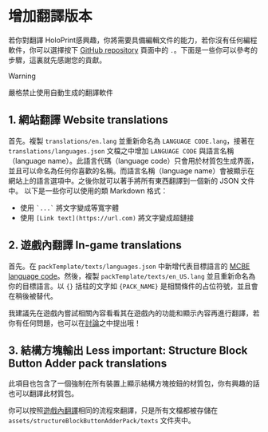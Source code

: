 # 增加翻譯版本
若你對翻譯 HoloPrint感興趣，你將需要具備編輯文件的能力，若你沒有任何編程軟件，你可以選擇按下 [GitHub repository](https:///github.com/SuperLlama88888/holoprint) 頁面中的 `.`。下面是一些你可以參考的步驟，這裏就先感謝您的貢獻。

> [!WARNING]
> 嚴格禁止使用自動生成的翻譯軟件

## 1. 網站翻譯 Website translations
首先。複製 `translations/en.lang` 並重新命名為 `LANGUAGE CODE.lang`，接著在 `translations/languages.json` 文檔之中增加 `LANGUAGE CODE` 與語言名稱（language name）。此語言代碼（language code）只會用於材質包生成界面，並且可以命名為任何你喜歡的名稱。而語言名稱（language name）會被顯示在網站上的語言選項中。之後你就可以著手將所有東西翻譯到一個新的 JSON 文件中。
以下是一些你可以使用的類 Markdown 格式：
- 使用 `` `...` `` 將文字變成等寬字體
- 使用 `[Link text](https://url.com)` 將文字變成超鏈接

## 2. 遊戲內翻譯 In-game translations
首先。在 `packTemplate/texts/languages.json` 中新增代表目標語言的 [MCBE language code](https://wiki.bedrock.dev/concepts/text-and-translations.html#vanilla-languages)。然後，複製 `packTemplate/texts/en_US.lang` 並且重新命名為你的目標語言。以 `{}` 括柱的文字如 `{PACK_NAME}` 是相關條件的占位符號，並且會在稍後被替代。

我建議先在遊戲內嘗試相關內容看看其在遊戲內的功能和顯示內容再進行翻譯，若你有任何問題，也可以在[討論](https://github.com/SuperLlama88888/holoprint/discussions/new?category=q-a)之中提出哦！

## 3. 結構方塊輸出 Less important: Structure Block Button Adder pack translations
此項目也包含了一個強制在所有裝置上顯示結構方塊按鈕的材質包，你有興趣的話也可以翻譯此材質包。
 
你可以按照[遊戲內翻譯](#_2-遊戲內翻譯-in-game-translations)相同的流程來翻譯，只是所有文檔都被存儲在 `assets/structureBlockButtonAdderPack/texts` 文件夾中。
